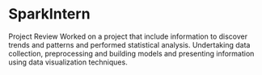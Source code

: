 # SparkIntern
Project Review
Worked on a project that include information to discover trends and patterns and performed statistical analysis.
Undertaking data collection, preprocessing and building models and presenting information using data visualization techniques.
